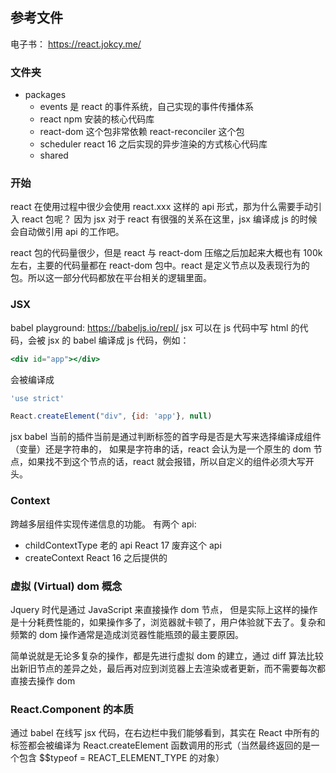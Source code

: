 ## 参考文件
电子书：
https://react.jokcy.me/

### 文件夹

- packages
  - events 是 react 的事件系统，自己实现的事件传播体系
  - react npm 安装的核心代码库
  - react-dom 这个包非常依赖 react-reconciler 这个包
  - scheduler react 16 之后实现的异步渲染的方式核心代码库
  - shared 

### 开始
react 在使用过程中很少会使用 react.xxx 这样的 api 形式，那为什么需要手动引入 react 包呢？ 因为 jsx 对于 react 有很强的关系在这里，jsx 编译成 js 的时候会自动做引用 api 的工作吧。

react 包的代码量很少，但是 react 与 react-dom 压缩之后加起来大概也有 100k 左右，主要的代码量都在 react-dom 包中。react 是定义节点以及表现行为的包。所以这一部分代码都放在平台相关的逻辑里面。

### JSX
babel playground: https://babeljs.io/repl/
jsx 可以在 js 代码中写 html 的代码，会被 jsx 的 babel 编译成 js 代码，例如：
```jsx
<div id="app"></div>
```
会被编译成
```js
'use strict'

React.createElement("div", {id: 'app'}, null)
```

jsx babel 当前的插件当前是通过判断标签的首字母是否是大写来选择编译成组件（变量）还是字符串的， 如果是字符串的话，react 会认为是一个原生的 dom 节点，如果找不到这个节点的话，react 就会报错，所以自定义的组件必须大写开头。


### Context
跨越多层组件实现传递信息的功能。
有两个 api:
- childContextType 老的 api React 17 废弃这个 api
- createContext React 16 之后提供的


### 虚拟 (Virtual) dom 概念
Jquery 时代是通过 JavaScript 来直接操作 dom 节点， 但是实际上这样的操作是十分耗费性能的，如果操作多了，浏览器就卡顿了，用户体验就下去了。复杂和频繁的 dom 操作通常是造成浏览器性能瓶颈的最主要原因。

简单说就是无论多复杂的操作，都是先进行虚拟 dom 的建立，通过 diff 算法比较出新旧节点的差异之处，最后再对应到浏览器上去渲染或者更新，而不需要每次都直接去操作 dom

### React.Component 的本质
通过 babel 在线写 jsx 代码，在右边栏中我们能够看到，其实在 React 中所有的标签都会被编译为 React.createElement 函数调用的形式（当然最终返回的是一个包含 $$typeof = REACT_ELEMENT_TYPE 的对象）